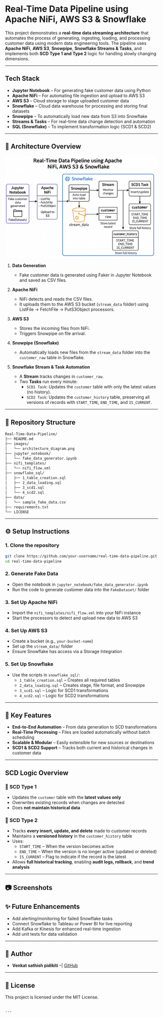 

# Real-Time Data Pipeline using Apache NiFi, AWS S3 & Snowflake

This project demonstrates a **real-time data streaming architecture** that automates the process of generating, ingesting, loading, and processing customer data using modern data engineering tools. The pipeline uses **Apache NiFi**, **AWS S3**, **Snowpipe**, **Snowflake Streams & Tasks**, and implements both **SCD Type 1 and Type 2** logic for handling slowly changing dimensions.

---

##  Tech Stack

- **Jupyter Notebook** – For generating fake customer data using Python  
- **Apache NiFi** – For automating file ingestion and upload to AWS S3  
- **AWS S3** – Cloud storage to stage uploaded customer data  
- **Snowflake** – Cloud data warehouse for processing and storing final datasets  
- **Snowpipe** – To automatically load new data from S3 into Snowflake  
- **Streams & Tasks** – For real-time data change detection and automation  
- **SQL (Snowflake)** – To implement transformation logic (SCD1 & SCD2)

---

## 🧩 Architecture Overview

![Architecture Diagram](images/Architecture_diagram.png)


1. **Data Generation**  
   - Fake customer data is generated using Faker in Jupyter Notebook and saved as CSV files.

2. **Apache NiFi**  
   - NiFi detects and reads the CSV files.  
   - It uploads them to the AWS S3 bucket (`stream_data` folder) using ListFile → FetchFile → PutS3Object processors.

3. **AWS S3**  
   - Stores the incoming files from NiFi.  
   - Triggers Snowpipe on file arrival.

4. **Snowpipe (Snowflake)**  
   - Automatically loads new files from the `stream_data` folder into the `customer_raw` table in Snowflake.

5. **Snowflake Stream & Task Automation**  
   - A **Stream** tracks changes in `customer_raw`.  
   - Two **Tasks** run every minute:
     - `SCD1 Task`: Updates the `customer` table with only the latest values (no history).  
     - `SCD2 Task`: Updates the `customer_history` table, preserving all versions of records with `START_TIME`, `END_TIME`, and `IS_CURRENT`.

---

## 📁 Repository Structure

```
Real-Time-Data-Pipeline/
├── README.md
├── images/
│   └── architecture_diagram.png
├── jupyter_notebook/
│   └── fake_data_generator.ipynb
├── nifi_templates/
│   └── nifi_flow.xml
├── snowflake_sql/
│   ├── 1_table_creation.sql
│   ├── 2_data_loading.sql
│   ├── 3_scd1.sql
│   └── 4_scd2.sql
├── data/
│   └── sample_fake_data.csv
├── requirements.txt
└── LICENSE
```

---

## ⚙️ Setup Instructions

### 1. Clone the repository
```bash
git clone https://github.com/your-username/real-time-data-pipeline.git
cd real-time-data-pipeline
```

### 2. Generate Fake Data
- Open the notebook in `jupyter_notebook/fake_data_generator.ipynb`  
- Run the code to generate customer data into the `FakeDataset/` folder

### 3. Set Up Apache NiFi
- Import the `nifi_templates/nifi_flow.xml` into your NiFi instance  
- Start the processors to detect and upload new data to AWS S3

### 4. Set Up AWS S3
- Create a bucket (e.g., `your-bucket-name`)  
- Set up the `stream_data/` folder  
- Ensure Snowflake has access via a Storage Integration

### 5. Set Up Snowflake
- Use the scripts in `snowflake_sql/`:
  - `1_table_creation.sql` – Creates all required tables  
  - `2_data_loading.sql` – Creates stage, file format, and Snowpipe  
  - `3_scd1.sql` – Logic for SCD1 transformations  
  - `4_scd2.sql` – Logic for SCD2 transformations

---

## 📌 Key Features

- **End-to-End Automation** – From data generation to SCD transformations  
- **Real-Time Processing** – Files are loaded automatically without batch scheduling  
- **Scalable & Modular** – Easily extensible for new sources or destinations  
- **SCD1 & SCD2 Support** – Tracks both current and historical changes in customer data  

---

##  SCD Logic Overview

### 🔹 **SCD Type 1**
- Updates the `customer` table with the **latest values only**  
- Overwrites existing records when changes are detected  
- Does **not maintain historical data**

### 🔹 **SCD Type 2**
- Tracks **every insert, update, and delete** made to customer records  
- Maintains a **versioned history** in the `customer_history` table  
- Uses:  
  - `START_TIME` – When the version becomes active  
  - `END_TIME` – When the version is no longer active (updated or deleted)  
  - `IS_CURRENT` – Flag to indicate if the record is the latest  
- Allows **full historical tracking**, enabling **audit logs, rollback**, and **trend analysis**

---

## 📷 Screenshots 


## ✨ Future Enhancements

- Add alerting/monitoring for failed Snowflake tasks  
- Connect Snowflake to Tableau or Power BI for live reporting  
- Add Kafka or Kinesis for enhanced real-time ingestion  
- Add unit tests for data validation  

---

## 👤 Author

- **Venkat sathish pidikiti** –| [GitHub](https://github.com/venkat942
)

---

## 📄 License

This project is licensed under the MIT License.
```

---

